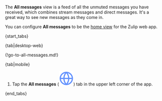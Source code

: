 The **All messages** view is a feed of all the unmuted messages you have
received, which combines stream messages and direct messages. It's a great way
to see new messages as they come in.

You can configure **All messages** to be the [home
view](/help/configure-home-view#configure-home-view) for the Zulip web app.

{start_tabs}

{tab|desktop-web}

{!go-to-all-messages.md!}

{tab|mobile}

1. Tap the **All messages**
   (<img src="/static/images/help/mobile-globe-icon.svg" alt="globe" class="help-center-icon"/>)
   tab in the upper left corner of the app.

{end_tabs}
